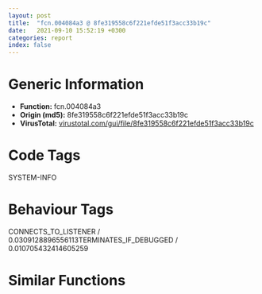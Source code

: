 ```yaml
---
layout: post
title:  "fcn.004084a3 @ 8fe319558c6f221efde51f3acc33b19c"
date:   2021-09-10 15:52:19 +0300
categories: report
index: false
---
```


# Generic Information
- **Function:** fcn.004084a3
- **Origin (md5):** 8fe319558c6f221efde51f3acc33b19c
- **VirusTotal:** [virustotal.com/gui/file/8fe319558c6f221efde51f3acc33b19c][virustotal_ref]

# Code Tags
<span class="tag" id="SYSTEM-INFO">SYSTEM-INFO</span>


# Behaviour Tags
<span class="bhv-tag" id="CONNECTS_TO_LISTENER">CONNECTS_TO_LISTENER / 0.0309128896556113</span><span class="bhv-tag" id="TERMINATES_IF_DEBUGGED">TERMINATES_IF_DEBUGGED / 0.010705432414605259</span>

# Similar Functions
<script type="text/javascript" src="https://www.gstatic.com/charts/loader.js"></script>
<script type="text/javascript">

    google.charts.load('current', {'packages':['corechart']});
    google.charts.setOnLoadCallback(drawChart);

    function drawChart() {
    var data = new google.visualization.DataTable();
        data.addColumn('number', 'X');
        data.addColumn('number', 'Y');
        data.addColumn({type: 'string', role: 'tooltip', 'p': {'html': true}});
        data.addColumn({'type': 'string', 'role': 'style'});
        
        data.addRows([
    [-102.20503997802734, -92.87222290039062, '<b><a href="/report/fcn.004084a3@8fe319558c6f221efde51f3acc33b19c">fcn.004084a3</a><br>@8fe319558c6f221efde51f3acc33b19c</b><br>', 'point { fill-color: #e0440e; }'],
[525.6951904296875, 157.98023986816406, '<b><a href="/report/fcn.0040c50e@1bf3bcaca0e582026c935549bb7d8a33">fcn.0040c50e</a><br>@1bf3bcaca0e582026c935549bb7d8a33</b><br>', 'null'],
[334.5609436035156, 175.0883331298828, '<b><a href="/report/fcn.00484f24@912f1d013a0d6151bc7a7cef6da1b2a0">fcn.00484f24</a><br>@912f1d013a0d6151bc7a7cef6da1b2a0</b><br>', 'null'],
[447.94354248046875, 31.2139949798584, '<b><a href="/report/fcn.004669ae@2dd6da6129e47fd72c5b6249eef16bbb">fcn.004669ae</a><br>@2dd6da6129e47fd72c5b6249eef16bbb</b><br>', 'null'],
[-128.0847625732422, 75.65547943115234, '<b><a href="/report/fcn.004084a3@31d828bf241be93b3ffe89cf3c313d44">fcn.004084a3</a><br>@31d828bf241be93b3ffe89cf3c313d44</b><br>', 'null'],
[-274.29156494140625, -25.632503509521484, '<b><a href="/report/fcn.00416433@835812ed365516de32516b9bf14b0450">fcn.00416433</a><br>@835812ed365516de32516b9bf14b0450</b><br>', 'null'],
[417.1666564941406, 344.946044921875, '<b><a href="/report/fcn.004365e5@7b00dd8f2abf54a73bfb09681334ff78">fcn.004365e5</a><br>@7b00dd8f2abf54a73bfb09681334ff78</b><br>', 'null'],
[-85.09961700439453, -260.90545654296875, '<b><a href="/report/fcn.004084a3@bd5810ea8cdeec913ece5ee7baedb8e9">fcn.004084a3</a><br>@bd5810ea8cdeec913ece5ee7baedb8e9</b><br>', 'null'],
[106.62140655517578, 2.275174856185913, '<b><a href="/report/fcn.00402dab@df122b321cb85208f7078f98486a1c28">fcn.00402dab</a><br>@df122b321cb85208f7078f98486a1c28</b><br>', 'null'],
[-253.00608825683594, -197.39646911621094, '<b><a href="/report/fcn.0045d324@6f3954a480bef11309decb3759df55ad">fcn.0045d324</a><br>@6f3954a480bef11309decb3759df55ad</b><br>', 'null'],
[146.20529174804688, -142.19973754882812, '<b><a href="/report/fcn.00408503@b8b9b802e96d8e813c605554cf6f7018">fcn.00408503</a><br>@b8b9b802e96d8e813c605554cf6f7018</b><br>', 'null'],

        ]);

    var options = {
        title: 'Similarity Plot',
        legend: 'none',
        colors: ['#dedbd9', '#e6693e', '#ec8f6e', '#f3b49f', '#f6c7b6'],
        tooltip: {isHtml: true, trigger: 'both'},
        explorer: {
        actions: ["dragToZoom", "rightClickToReset"],
        },
        chartArea: {
        width: '80%',
        height: '80%'
        },
        width: '100%',
        height: '100%'
    };

    var chart = new google.visualization.ScatterChart(document.getElementById('chart_div'));

    chart.draw(data, options);
    }
    
</script>


<div id="chart_div" style="width: 100%px; height: 100%;"></div>

# Disassembled Code
{% highlight nasm %}

push ebp
mov ebp, esp
sub esp, 0x324
push ebx
push 0x17
call sub.KERNEL32.dll_IsProcessorFeaturePresent
test eax, eax
je 0x4084bd
mov ecx, dword[ebp+8]
int 0x29
push 3
call fcn.00408652
mov dword[esp], 0x2cc
lea eax, [ebp-0x324]
push 0
push eax
call fcn.00409960
add esp, 0xc
mov dword[ebp-0x274], eax
mov dword[ebp-0x278], ecx
mov dword[ebp-0x27c], edx
mov dword[ebp-0x280], ebx
mov dword[ebp-0x284], esi
mov dword[ebp-0x288], edi
mov word[ebp-0x25c], ss
mov word[ebp-0x268], cs
mov word[ebp-0x28c], ds
mov word[ebp-0x290], es
mov word[ebp-0x294], fs
mov word[ebp-0x298], gs
pushfd
pop dword[ebp-0x264]
mov eax, dword[ebp+4]
mov dword[ebp-0x26c], eax
lea eax, [ebp+4]
mov dword[ebp-0x260], eax
mov dword[ebp-0x324], 0x10001
mov eax, dword[eax-4]
push 0x50
mov dword[ebp-0x270], eax
lea eax, [ebp-0x58]
push 0
push eax
call fcn.00409960
mov eax, dword[ebp+4]
add esp, 0xc
mov dword[ebp-0x58], 0x40000015
mov dword[ebp-0x54], 1
mov dword[ebp-0x4c], eax
call dword[sym.imp.KERNEL32.dll_IsDebuggerPresent]
push 0
lea ebx, [eax-1]
neg ebx
lea eax, [ebp-0x58]
mov dword[ebp-8], eax
lea eax, [ebp-0x324]
sbb bl, bl
mov dword[ebp-4], eax
inc bl
call dword[sym.imp.KERNEL32.dll_SetUnhandledExceptionFilter]
lea eax, [ebp-8]
push eax
call dword[sym.imp.KERNEL32.dll_UnhandledExceptionFilter]
test eax, eax
jne 0x4085ba
test bl, bl
jne 0x4085ba
push 3
call fcn.00408652
pop ecx
pop ebx
leave
ret

{% endhighlight %}

[virustotal_ref]: https://www.virustotal.com/gui/file/8fe319558c6f221efde51f3acc33b19c